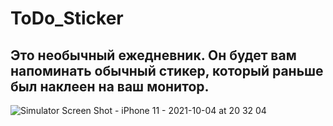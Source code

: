# ToDo_Sticker
## Это необычный ежедневник. Он будет вам напоминать обычный стикер, который раньше был наклеен на ваш монитор.
![Simulator Screen Shot - iPhone 11 - 2021-10-04 at 20 32 04](https://user-images.githubusercontent.com/45273279/135898080-2a09ef3e-43c7-44ad-a5c7-61475c620310.png)

